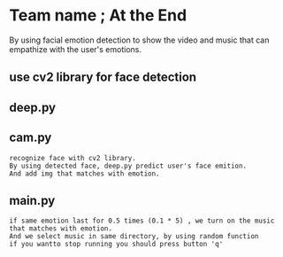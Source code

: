 # Team name ; At the End
By using facial emotion detection to show the video and music that can empathize with the user's emotions. 

## use cv2 library for face detection 

## deep.py
 
## cam.py
	recognize face with cv2 library. 
	By using detected face, deep.py predict user's face emition.
	And add img that matches with emotion.
## main.py
	if same emotion last for 0.5 times (0.1 * 5) , we turn on the music that matches with emotion. 
	And we select music in same directory, by using random function
	if you wantto stop running you should press button 'q'

